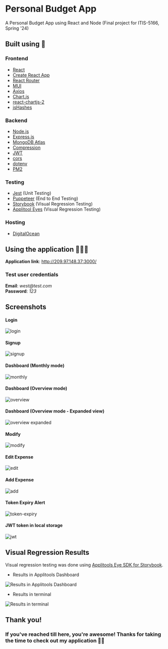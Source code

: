 # Personal Budget App
A Personal Budget App using React and Node (Final project for ITIS-5166, Spring '24)

## Built using 🔧

### Frontend
- [React](https://react.dev/)
- [Create React App](https://create-react-app.dev/)
- [React Router](https://reactrouter.com/en/main)
- [MUI](https://mui.com/)
- [Axios](https://axios-http.com/)
- [Chart.js](https://www.chartjs.org/)
- [react-chartjs-2](https://react-chartjs-2.js.org/)
- [jsHashes](https://www.npmjs.com/package/jshashes)


### Backend
- [Node.js](https://nodejs.org/en)
- [Express.js](https://expressjs.com/)
- [MongoDB Atlas](https://www.mongodb.com/products/platform/atlas-database)
- [Compression](https://www.npmjs.com/package/compression)
- [JWT](https://jwt.io/)
- [cors](https://www.npmjs.com/package/cors)
- [dotenv](https://www.npmjs.com/package/dotenv)
- [PM2](https://pm2.keymetrics.io)


### Testing
- [Jest](https://jestjs.io/) (Unit Testing)
- [Puppeteer](https://pptr.dev/) (End to End Testing)
- [Storybook](https://storybook.js.org/) (Visual Regression Testing)
- [Applitool Eyes](https://applitools.com/platform/eyes/) (Visual Regression Testing)

### Hosting
- [DigitalOcean](https://www.digitalocean.com/)

## Using the application 🧑🏻‍💻

**Application link**: http://209.97.148.37:3000/

### Test user credentials
**Email**: _west@test.com_  
**Password**: _123_

## Screenshots
#### Login
![login](https://i.imgur.com/LmjVYN1.png)  

#### Signup
![signup](https://i.imgur.com/Ndgnh7i.png)  

#### Dashboard (Monthly mode)
![monthly](https://i.imgur.com/TGCxOmy.png)  

#### Dashboard (Overview mode)
![overview](https://i.imgur.com/bbg7UKZ.png)  

#### Dashboard (Overview mode - Expanded view)
![overview expanded](https://i.imgur.com/SZBEUBi.png)  

#### Modify
![modify](https://i.imgur.com/pAKgKJy.png)  

#### Edit Expense
![edit](https://i.imgur.com/EiA1XcF.png)  

#### Add Expense
![add](https://i.imgur.com/5rlwOCA.png)  

#### Token Expiry Alert
![token-expiry](https://i.imgur.com/AmcgwkP.png)  

#### JWT token in local storage
![jwt](https://i.imgur.com/XcbXGcc.png)  


## Visual Regression Results

Visual regression testing was done using [Applitools Eye SDK for Storybook](https://www.npmjs.com/package/@applitools/eyes-storybook).  

- Results in Applitools Dashboard  

![Results in Applitools Dashboard](https://i.imgur.com/BBxPs3h.png)

- Results in terminal  

![Results in terminal](https://i.imgur.com/HiWoJhr.png)

## Thank you!
### If you've reached till here, you're awesome! Thanks for taking the time to check out my application 🙌🏻
